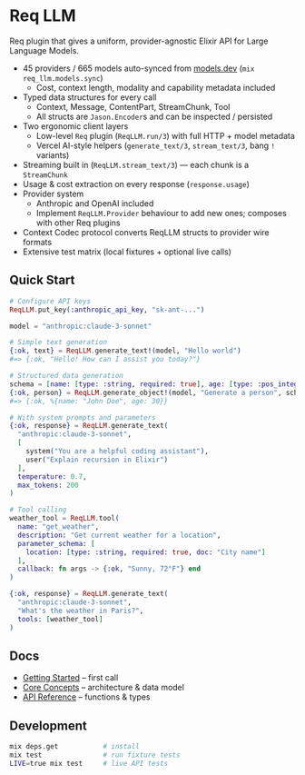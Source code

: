 # Req LLM

Req plugin that gives a uniform, provider-agnostic Elixir API for Large Language Models.

- 45 providers / 665 models auto-synced from [models.dev](https://models.dev) (`mix req_llm.models.sync`)
  - Cost, context length, modality and capability metadata included
- Typed data structures for every call
  - Context, Message, ContentPart, StreamChunk, Tool
  - All structs are `Jason.Encoder`s and can be inspected / persisted
- Two ergonomic client layers
  - Low-level `Req` plugin (`ReqLLM.run/3`) with full HTTP + model metadata
  - Vercel AI-style helpers (`generate_text/3`, `stream_text/3`, bang `!` variants)
- Streaming built in (`ReqLLM.stream_text/3`) — each chunk is a `StreamChunk`
- Usage & cost extraction on every response (`response.usage`)
- Provider system
  - Anthropic and OpenAI included
  - Implement `ReqLLM.Provider` behaviour to add new ones; composes with other Req plugins
- Context Codec protocol converts ReqLLM structs to provider wire formats
- Extensive test matrix (local fixtures + optional live calls)

## Quick Start

```elixir
# Configure API keys
ReqLLM.put_key(:anthropic_api_key, "sk-ant-...")

model = "anthropic:claude-3-sonnet"

# Simple text generation
{:ok, text} = ReqLLM.generate_text!(model, "Hello world")
#=> {:ok, "Hello! How can I assist you today?"}

# Structured data generation
schema = [name: [type: :string, required: true], age: [type: :pos_integer]]
{:ok, person} = ReqLLM.generate_object!(model, "Generate a person", schema)
#=> {:ok, %{name: "John Doe", age: 30}}

# With system prompts and parameters
{:ok, response} = ReqLLM.generate_text(
  "anthropic:claude-3-sonnet",
  [
    system("You are a helpful coding assistant"),
    user("Explain recursion in Elixir")
  ],
  temperature: 0.7,
  max_tokens: 200
)

# Tool calling
weather_tool = ReqLLM.tool(
  name: "get_weather",
  description: "Get current weather for a location",
  parameter_schema: [
    location: [type: :string, required: true, doc: "City name"]
  ],
  callback: fn args -> {:ok, "Sunny, 72°F"} end
)

{:ok, response} = ReqLLM.generate_text(
  "anthropic:claude-3-sonnet",
  "What's the weather in Paris?",
  tools: [weather_tool]
)
```

## Docs

- [Getting Started](guides/getting-started.md) – first call
- [Core Concepts](guides/core-concepts.md) – architecture & data model
- [API Reference](guides/api-reference.md) – functions & types

## Development

```bash
mix deps.get           # install
mix test               # run fixture tests
LIVE=true mix test     # live API tests
```
